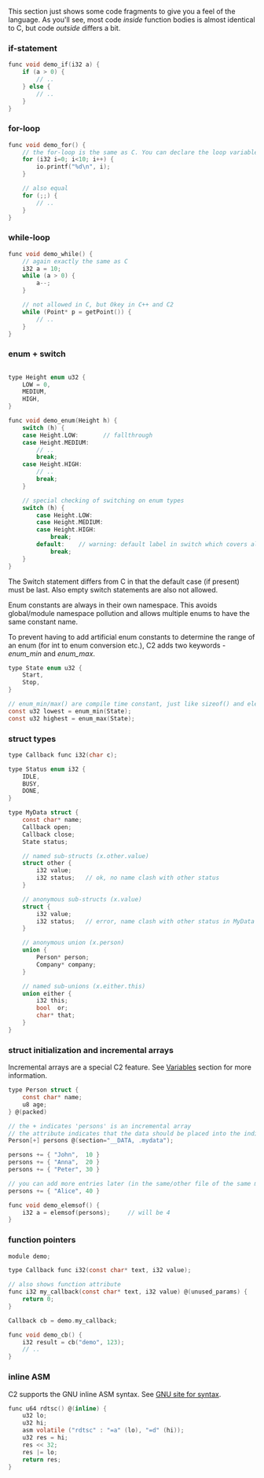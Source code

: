
This section just shows some code fragments to give you a feel of the language.
As you'll see, most code *inside* function bodies is almost identical to C, but
code *outside* differs a bit.

### if-statement
```c
func void demo_if(i32 a) {
    if (a > 0) {
        // ..
    } else {
        // ..
    }
}
```

### for-loop
```c
func void demo_for() {
    // the for-loop is the same as C. You can declare the loop variable (i) inside.
    for (i32 i=0; i<10; i++) {
        io.printf("%d\n", i);
    }

    // also equal
    for (;;) {
        // ..
    }
}
```

### while-loop
```c
func void demo_while() {
    // again exactly the same as C
    i32 a = 10;
    while (a > 0) {
        a--;
    }

    // not allowed in C, but Okey in C++ and C2
    while (Point* p = getPoint()) {
        // ..
    }
}
```

### enum + switch

```c

type Height enum u32 {
    LOW = 0,
    MEDIUM,
    HIGH,
}

func void demo_enum(Height h) {
    switch (h) {
    case Height.LOW:       // fallthrough
    case Height.MEDIUM:
        // ..
        break;
    case Height.HIGH:
        // ..
        break;
    }

    // special checking of switching on enum types
    switch (h) {
        case Height.LOW:
        case Height.MEDIUM:
        case Height.HIGH:
            break;
        default:    // warning: default label in switch which covers all enumeration value
            break;
    }
}
```

The Switch statement differs from C in that the default case (if present) must be last. Also
empty switch statements are also not allowed.

Enum constants are always in their own namespace. This avoids global/module
namespace pollution and allows multiple enums to have the same constant name.

To prevent having to add artificial enum constants to determine the range of an enum (for int to enum
conversion etc.), C2 adds two keywords - _enum_min_ and _enum_max_.

```c
type State enum u32 {
    Start,
    Stop,
}

// enum_min/max() are compile time constant, just like sizeof() and elemsof()
const u32 lowest = enum_min(State);
const u32 highest = enum_max(State);
```

### struct types
```c
type Callback func i32(char c);

type Status enum i32 {
    IDLE,
    BUSY,
    DONE,
}

type MyData struct {
    const char* name;
    Callback open;
    Callback close;
    State status;

    // named sub-structs (x.other.value)
    struct other {
        i32 value;
        i32 status;   // ok, no name clash with other status
    }

    // anonymous sub-structs (x.value)
    struct {
        i32 value;
        i32 status;   // error, name clash with other status in MyData
    }

    // anonymous union (x.person)
    union {
        Person* person;
        Company* company;
    }

    // named sub-unions (x.either.this)
    union either {
        i32 this;
        bool  or;
        char* that;
    }
}
```

### struct initialization and incremental arrays
Incremental arrays are a special C2 feature. See [Variables](../language/variables.md)
section for more information.
```c
type Person struct {
    const char* name;
    u8 age;
} @(packed)

// the + indicates 'persons' is an incremental array
// the attribute indicates that the data should be placed into the indicated section
Person[+] persons @(section="__DATA, .mydata");

persons += { "John",  10 }
persons += { "Anna",  20 }
persons += { "Peter", 30 }

// you can add more entries later (in the same/other file of the same module)
persons += { "Alice", 40 }

func void demo_elemsof() {
    i32 a = elemsof(persons);     // will be 4
}
```

### function pointers
```c
module demo;

type Callback func i32(const char* text, i32 value);

// also shows function attribute
func i32 my_callback(const char* text, i32 value) @(unused_params) {
    return 0;
}

Callback cb = demo.my_callback;

func void demo_cb() {
    i32 result = cb("demo", 123);
    // ..
}
```

### inline ASM
C2 supports the GNU inline ASM syntax.
See [GNU site for syntax](https://gcc.gnu.org/onlinedocs/gcc/Extended-Asm.html).

```c
func u64 rdtsc() @(inline) {
    u32 lo;
    u32 hi;
    asm volatile ("rdtsc" : "=a" (lo), "=d" (hi));
    u32 res = hi;
    res << 32;
    res |= lo;
    return res;
}
```

